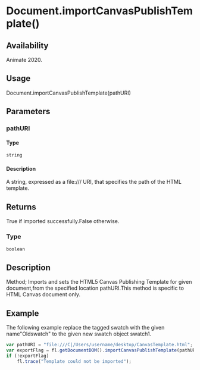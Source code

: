 # Document.importCanvasPublishTemplate()

## Availability

Animate 2020.

## Usage

Document.importCanvasPublishTemplate(pathURI)

## Parameters

### **pathURI**

#### Type

```typescript
string
```

#### Description

A string, expressed as a file:/// URI, that specifies the path of the HTML template.

## Returns

True if imported successfully.False otherwise.

### Type

```typescript
boolean
```

## Description

Method; Imports and sets the HTML5 Canvas Publishing Template for given document,from the specified location pathURI.This method is specific to HTML Canvas document only.

## Example

The following example replace the tagged swatch with the given name"Oldswatch" to the given new swatch object swatch1.

```javascript
var pathURI = "file:///C|/Users/username/desktop/CanvasTemplate.html";
var exportFlag = fl.getDocumentDOM().importCanvasPublishTemplate(pathURI);
if (!exportFlag)
    fl.trace("Template could not be imported");
```

